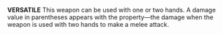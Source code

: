 __**VERSATILE**__
This weapon can be used with one or two hands. A damage value in parentheses appears with the property—the damage when the weapon is used with two hands to make a melee attack.